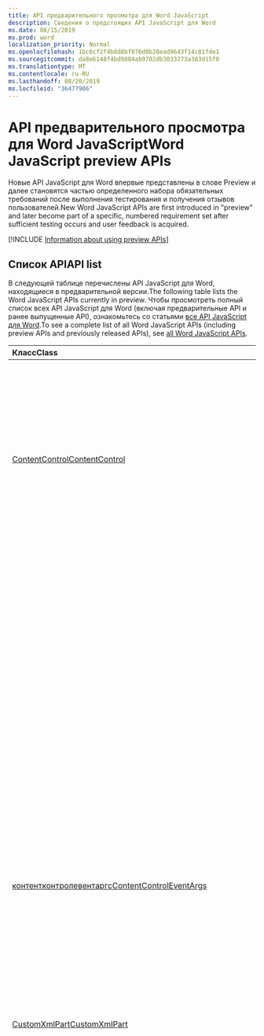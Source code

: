 ```yaml
---
title: API предварительного просмотра для Word JavaScript
description: Сведения о предстоящих API JavaScript для Word
ms.date: 08/15/2019
ms.prod: word
localization_priority: Normal
ms.openlocfilehash: 1bc6cf2f4b8d8bf876d0b28ead9643f14c81fde1
ms.sourcegitcommit: da8e6148f4bd9884ab9702db3033273a383d15f0
ms.translationtype: MT
ms.contentlocale: ru-RU
ms.lasthandoff: 08/20/2019
ms.locfileid: "36477906"
---
```

# <a name="word-javascript-preview-apis"></a><span data-ttu-id="36c7e-103">API предварительного просмотра для Word JavaScript</span><span class="sxs-lookup"><span data-stu-id="36c7e-103">Word JavaScript preview APIs</span></span>

<span data-ttu-id="36c7e-104">Новые API JavaScript для Word впервые представлены в слове Preview и далее становятся частью определенного набора обязательных требований после выполнения тестирования и получения отзывов пользователей.</span><span class="sxs-lookup"><span data-stu-id="36c7e-104">New Word JavaScript APIs are first introduced in "preview" and later become part of a specific, numbered requirement set after sufficient testing occurs and user feedback is acquired.</span></span>

[!INCLUDE [Information about using preview APIs](../../includes/using-preview-apis-host.md)]

## <a name="api-list"></a><span data-ttu-id="36c7e-105">Список API</span><span class="sxs-lookup"><span data-stu-id="36c7e-105">API list</span></span>

<span data-ttu-id="36c7e-106">В следующей таблице перечислены API JavaScript для Word, находящиеся в предварительной версии.</span><span class="sxs-lookup"><span data-stu-id="36c7e-106">The following table lists the Word JavaScript APIs currently in preview.</span></span> <span data-ttu-id="36c7e-107">Чтобы просмотреть полный список всех API JavaScript для Word (включая предварительные API и ранее выпущенные API), ознакомьтесь со статьями [все API JavaScript для Word](/javascript/api/word?view=word-js-preview).</span><span class="sxs-lookup"><span data-stu-id="36c7e-107">To see a complete list of all Word JavaScript APIs (including preview APIs and previously released APIs), see [all Word JavaScript APIs](/javascript/api/word?view=word-js-preview).</span></span>

| <span data-ttu-id="36c7e-108">Класс</span><span class="sxs-lookup"><span data-stu-id="36c7e-108">Class</span></span> | <span data-ttu-id="36c7e-109">Поля</span><span class="sxs-lookup"><span data-stu-id="36c7e-109">Fields</span></span> | <span data-ttu-id="36c7e-110">Описание</span><span class="sxs-lookup"><span data-stu-id="36c7e-110">Description</span></span> |
|:---|:---|:---|
|[<span data-ttu-id="36c7e-111">ContentControl</span><span class="sxs-lookup"><span data-stu-id="36c7e-111">ContentControl</span></span>](/javascript/api/word/word.contentcontrol)|[<span data-ttu-id="36c7e-112">onDataChanged</span><span class="sxs-lookup"><span data-stu-id="36c7e-112">onDataChanged</span></span>](/javascript/api/word/word.contentcontrol#ondatachanged)|<span data-ttu-id="36c7e-113">Возникает при изменении данных в элементе управления содержимым.</span><span class="sxs-lookup"><span data-stu-id="36c7e-113">Occurs when data within the content control are changed.</span></span> <span data-ttu-id="36c7e-114">Чтобы получить новый текст, загрузите этот элемент управления содержимым в обработчике.</span><span class="sxs-lookup"><span data-stu-id="36c7e-114">To get the new text, load this content control in the handler.</span></span> <span data-ttu-id="36c7e-115">Чтобы получить старый текст, не загружайте его.</span><span class="sxs-lookup"><span data-stu-id="36c7e-115">To get the old text, do not load it.</span></span>|
||[<span data-ttu-id="36c7e-116">onDeleted</span><span class="sxs-lookup"><span data-stu-id="36c7e-116">onDeleted</span></span>](/javascript/api/word/word.contentcontrol#ondeleted)|<span data-ttu-id="36c7e-117">Возникает при удалении элемента управления содержимым.</span><span class="sxs-lookup"><span data-stu-id="36c7e-117">Occurs when the content control is deleted.</span></span> <span data-ttu-id="36c7e-118">Не загружайте этот элемент управления содержимым в обработчике, иначе вы не сможете получить исходные свойства.</span><span class="sxs-lookup"><span data-stu-id="36c7e-118">Do not load this content control in the handler, otherwise you won't be able to get its original properties.</span></span>|
||[<span data-ttu-id="36c7e-119">onSelectionChanged</span><span class="sxs-lookup"><span data-stu-id="36c7e-119">onSelectionChanged</span></span>](/javascript/api/word/word.contentcontrol#onselectionchanged)|<span data-ttu-id="36c7e-120">Возникает при изменении выделенного фрагмента в элементе управления содержимым.</span><span class="sxs-lookup"><span data-stu-id="36c7e-120">Occurs when selection within the content control is changed.</span></span>|
|[<span data-ttu-id="36c7e-121">контентконтролевентаргс</span><span class="sxs-lookup"><span data-stu-id="36c7e-121">ContentControlEventArgs</span></span>](/javascript/api/word/word.contentcontroleventargs)|[<span data-ttu-id="36c7e-122">contentControl</span><span class="sxs-lookup"><span data-stu-id="36c7e-122">contentControl</span></span>](/javascript/api/word/word.contentcontroleventargs#contentcontrol)|<span data-ttu-id="36c7e-123">Объект, который вызвал событие.</span><span class="sxs-lookup"><span data-stu-id="36c7e-123">The object that raised the event.</span></span> <span data-ttu-id="36c7e-124">Загрузите этот объект, чтобы получить его свойства.</span><span class="sxs-lookup"><span data-stu-id="36c7e-124">Load this object to get its properties.</span></span>|
||[<span data-ttu-id="36c7e-125">eventType</span><span class="sxs-lookup"><span data-stu-id="36c7e-125">eventType</span></span>](/javascript/api/word/word.contentcontroleventargs#eventtype)|<span data-ttu-id="36c7e-126">Тип события.</span><span class="sxs-lookup"><span data-stu-id="36c7e-126">The event type.</span></span> <span data-ttu-id="36c7e-127">Дополнительные сведения см. в Word. EventType.</span><span class="sxs-lookup"><span data-stu-id="36c7e-127">See Word.EventType for details.</span></span>|
|[<span data-ttu-id="36c7e-128">CustomXmlPart</span><span class="sxs-lookup"><span data-stu-id="36c7e-128">CustomXmlPart</span></span>](/javascript/api/word/word.customxmlpart)|[<span data-ttu-id="36c7e-129">delete()</span><span class="sxs-lookup"><span data-stu-id="36c7e-129">delete()</span></span>](/javascript/api/word/word.customxmlpart#delete--)|<span data-ttu-id="36c7e-130">Удаляет пользовательскую XML-часть.</span><span class="sxs-lookup"><span data-stu-id="36c7e-130">Deletes the custom XML part.</span></span>|
||[<span data-ttu-id="36c7e-131">Делетеаттрибуте (XPath: строка, Намеспацемаппингс: Any, Name: строка)</span><span class="sxs-lookup"><span data-stu-id="36c7e-131">deleteAttribute(xpath: string, namespaceMappings: any, name: string)</span></span>](/javascript/api/word/word.customxmlpart#deleteattribute-xpath--namespacemappings--name-)|<span data-ttu-id="36c7e-132">Удаляет атрибут с указанным именем из элемента, указанного с помощью XPath.</span><span class="sxs-lookup"><span data-stu-id="36c7e-132">Deletes an attribute with the given name from the element identified by xpath.</span></span>|
||[<span data-ttu-id="36c7e-133">Делетилемент (XPath: String, Намеспацемаппингс: Any)</span><span class="sxs-lookup"><span data-stu-id="36c7e-133">deleteElement(xpath: string, namespaceMappings: any)</span></span>](/javascript/api/word/word.customxmlpart#deleteelement-xpath--namespacemappings-)|<span data-ttu-id="36c7e-134">Удаляет элемент, указанный с помощью XPath.</span><span class="sxs-lookup"><span data-stu-id="36c7e-134">Deletes the element identified by xpath.</span></span>|
||[<span data-ttu-id="36c7e-135">Жетксмл ()</span><span class="sxs-lookup"><span data-stu-id="36c7e-135">getXml()</span></span>](/javascript/api/word/word.customxmlpart#getxml--)|<span data-ttu-id="36c7e-136">Получает полное XML-содержимое пользовательской XML-части.</span><span class="sxs-lookup"><span data-stu-id="36c7e-136">Gets the full XML content of the custom XML part.</span></span>|
||[<span data-ttu-id="36c7e-137">Инсертаттрибуте (XPath: String, Намеспацемаппингс: Any, Name: String, Value: String)</span><span class="sxs-lookup"><span data-stu-id="36c7e-137">insertAttribute(xpath: string, namespaceMappings: any, name: string, value: string)</span></span>](/javascript/api/word/word.customxmlpart#insertattribute-xpath--namespacemappings--name--value-)|<span data-ttu-id="36c7e-138">Вставляет атрибут с заданным именем и значением в элемент, указанный с помощью XPath.</span><span class="sxs-lookup"><span data-stu-id="36c7e-138">Inserts an attribute with the given name and value to the element identified by xpath.</span></span>|
||[<span data-ttu-id="36c7e-139">Инсертелемент (XPath: строка, XML: строка, Намеспацемаппингс: Any, index?: число)</span><span class="sxs-lookup"><span data-stu-id="36c7e-139">insertElement(xpath: string, xml: string, namespaceMappings: any, index?: number)</span></span>](/javascript/api/word/word.customxmlpart#insertelement-xpath--xml--namespacemappings--index-)|<span data-ttu-id="36c7e-140">Вставляет заданный XML-код в родительский элемент, определенный с помощью XPath в индексе позиции дочернего элемента.</span><span class="sxs-lookup"><span data-stu-id="36c7e-140">Inserts the given XML under the parent element identified by xpath at child position index.</span></span>|
||[<span data-ttu-id="36c7e-141">запрос (XPath: String, Намеспацемаппингс: Any)</span><span class="sxs-lookup"><span data-stu-id="36c7e-141">query(xpath: string, namespaceMappings: any)</span></span>](/javascript/api/word/word.customxmlpart#query-xpath--namespacemappings-)|<span data-ttu-id="36c7e-142">Запрашивает XML-содержимое пользовательской XML-части.</span><span class="sxs-lookup"><span data-stu-id="36c7e-142">Queries the XML content of the custom XML part.</span></span>|
||[<span data-ttu-id="36c7e-143">id</span><span class="sxs-lookup"><span data-stu-id="36c7e-143">id</span></span>](/javascript/api/word/word.customxmlpart#id)|<span data-ttu-id="36c7e-144">Получает идентификатор пользовательской XML-части.</span><span class="sxs-lookup"><span data-stu-id="36c7e-144">Gets the ID of the custom XML part.</span></span> <span data-ttu-id="36c7e-145">Только для чтения.</span><span class="sxs-lookup"><span data-stu-id="36c7e-145">Read only.</span></span>|
||[<span data-ttu-id="36c7e-146">Пространства</span><span class="sxs-lookup"><span data-stu-id="36c7e-146">namespaceUri</span></span>](/javascript/api/word/word.customxmlpart#namespaceuri)|<span data-ttu-id="36c7e-147">Получает URI пространства имен настраиваемой XML-части.</span><span class="sxs-lookup"><span data-stu-id="36c7e-147">Gets the namespace URI of the custom XML part.</span></span> <span data-ttu-id="36c7e-148">Только для чтения.</span><span class="sxs-lookup"><span data-stu-id="36c7e-148">Read only.</span></span>|
||[<span data-ttu-id="36c7e-149">setXml (XML: строка)</span><span class="sxs-lookup"><span data-stu-id="36c7e-149">setXml(xml: string)</span></span>](/javascript/api/word/word.customxmlpart#setxml-xml-)|<span data-ttu-id="36c7e-150">Задает полное XML-содержимое пользовательской XML-части.</span><span class="sxs-lookup"><span data-stu-id="36c7e-150">Sets the full XML content of the custom XML part.</span></span>|
||[<span data-ttu-id="36c7e-151">Упдатеаттрибуте (XPath: String, Намеспацемаппингс: Any, Name: String, Value: String)</span><span class="sxs-lookup"><span data-stu-id="36c7e-151">updateAttribute(xpath: string, namespaceMappings: any, name: string, value: string)</span></span>](/javascript/api/word/word.customxmlpart#updateattribute-xpath--namespacemappings--name--value-)|<span data-ttu-id="36c7e-152">Обновляет значение атрибута, используя заданное имя элемента, указанного с помощью XPath.</span><span class="sxs-lookup"><span data-stu-id="36c7e-152">Updates the value of an attribute with the given name of the element identified by xpath.</span></span>|
||[<span data-ttu-id="36c7e-153">Упдатилемент (XPath: строка, XML: строка, Намеспацемаппингс: Any)</span><span class="sxs-lookup"><span data-stu-id="36c7e-153">updateElement(xpath: string, xml: string, namespaceMappings: any)</span></span>](/javascript/api/word/word.customxmlpart#updateelement-xpath--xml--namespacemappings-)|<span data-ttu-id="36c7e-154">Обновляет XML элемента, указанного с помощью XPath.</span><span class="sxs-lookup"><span data-stu-id="36c7e-154">Updates the XML of the element identified by xpath.</span></span>|
|[<span data-ttu-id="36c7e-155">CustomXmlPartCollection</span><span class="sxs-lookup"><span data-stu-id="36c7e-155">CustomXmlPartCollection</span></span>](/javascript/api/word/word.customxmlpartcollection)|[<span data-ttu-id="36c7e-156">Add (XML: String)</span><span class="sxs-lookup"><span data-stu-id="36c7e-156">add(xml: string)</span></span>](/javascript/api/word/word.customxmlpartcollection#add-xml-)|<span data-ttu-id="36c7e-157">Добавляет новую пользовательскую XML-часть в документ.</span><span class="sxs-lookup"><span data-stu-id="36c7e-157">Adds a new custom XML part to the document.</span></span>|
||[<span data-ttu-id="36c7e-158">getByNamespace (namespaceUri: строка)</span><span class="sxs-lookup"><span data-stu-id="36c7e-158">getByNamespace(namespaceUri: string)</span></span>](/javascript/api/word/word.customxmlpartcollection#getbynamespace-namespaceuri-)|<span data-ttu-id="36c7e-159">Получает новую ограниченную коллекцию пользовательских XML-частей, пространства имен которых совпадают с указанным пространством имен.</span><span class="sxs-lookup"><span data-stu-id="36c7e-159">Gets a new scoped collection of custom XML parts whose namespaces match the given namespace.</span></span>|
||[<span data-ttu-id="36c7e-160">getCount()</span><span class="sxs-lookup"><span data-stu-id="36c7e-160">getCount()</span></span>](/javascript/api/word/word.customxmlpartcollection#getcount--)|<span data-ttu-id="36c7e-161">Возвращает число элементов в коллекции.</span><span class="sxs-lookup"><span data-stu-id="36c7e-161">Gets the number of items in the collection.</span></span>|
||[<span data-ttu-id="36c7e-162">getItem(id: string)</span><span class="sxs-lookup"><span data-stu-id="36c7e-162">getItem(id: string)</span></span>](/javascript/api/word/word.customxmlpartcollection#getitem-id-)|<span data-ttu-id="36c7e-163">Получает пользовательскую XML-часть по идентификатору.</span><span class="sxs-lookup"><span data-stu-id="36c7e-163">Gets a custom XML part based on its ID.</span></span> <span data-ttu-id="36c7e-164">Только для чтения.</span><span class="sxs-lookup"><span data-stu-id="36c7e-164">Read only.</span></span>|
||[<span data-ttu-id="36c7e-165">getItemOrNullObject(id: строка)</span><span class="sxs-lookup"><span data-stu-id="36c7e-165">getItemOrNullObject(id: string)</span></span>](/javascript/api/word/word.customxmlpartcollection#getitemornullobject-id-)|<span data-ttu-id="36c7e-166">Получает пользовательскую XML-часть по идентификатору.</span><span class="sxs-lookup"><span data-stu-id="36c7e-166">Gets a custom XML part based on its ID.</span></span> <span data-ttu-id="36c7e-167">Возвращает нулевой объект, если CustomXmlPart не существует.</span><span class="sxs-lookup"><span data-stu-id="36c7e-167">Returns a null object if the CustomXmlPart does not exist.</span></span>|
||[<span data-ttu-id="36c7e-168">items</span><span class="sxs-lookup"><span data-stu-id="36c7e-168">items</span></span>](/javascript/api/word/word.customxmlpartcollection#items)|<span data-ttu-id="36c7e-169">Получает загруженные дочерние элементы в этой коллекции.</span><span class="sxs-lookup"><span data-stu-id="36c7e-169">Gets the loaded child items in this collection.</span></span>|
|[<span data-ttu-id="36c7e-170">кустомксмлпартскопедколлектион</span><span class="sxs-lookup"><span data-stu-id="36c7e-170">CustomXmlPartScopedCollection</span></span>](/javascript/api/word/word.customxmlpartscopedcollection)|[<span data-ttu-id="36c7e-171">getCount()</span><span class="sxs-lookup"><span data-stu-id="36c7e-171">getCount()</span></span>](/javascript/api/word/word.customxmlpartscopedcollection#getcount--)|<span data-ttu-id="36c7e-172">Возвращает число элементов в коллекции.</span><span class="sxs-lookup"><span data-stu-id="36c7e-172">Gets the number of items in the collection.</span></span>|
||[<span data-ttu-id="36c7e-173">getItem(id: string)</span><span class="sxs-lookup"><span data-stu-id="36c7e-173">getItem(id: string)</span></span>](/javascript/api/word/word.customxmlpartscopedcollection#getitem-id-)|<span data-ttu-id="36c7e-174">Получает пользовательскую XML-часть по идентификатору.</span><span class="sxs-lookup"><span data-stu-id="36c7e-174">Gets a custom XML part based on its ID.</span></span> <span data-ttu-id="36c7e-175">Только для чтения.</span><span class="sxs-lookup"><span data-stu-id="36c7e-175">Read only.</span></span>|
||[<span data-ttu-id="36c7e-176">getItemOrNullObject(id: строка)</span><span class="sxs-lookup"><span data-stu-id="36c7e-176">getItemOrNullObject(id: string)</span></span>](/javascript/api/word/word.customxmlpartscopedcollection#getitemornullobject-id-)|<span data-ttu-id="36c7e-177">Получает пользовательскую XML-часть по идентификатору.</span><span class="sxs-lookup"><span data-stu-id="36c7e-177">Gets a custom XML part based on its ID.</span></span> <span data-ttu-id="36c7e-178">Возвращает нулевой объект, если CustomXmlPart не существует в коллекции.</span><span class="sxs-lookup"><span data-stu-id="36c7e-178">Returns a null object if the CustomXmlPart does not exist in the collection.</span></span>|
||[<span data-ttu-id="36c7e-179">Жетонлитем ()</span><span class="sxs-lookup"><span data-stu-id="36c7e-179">getOnlyItem()</span></span>](/javascript/api/word/word.customxmlpartscopedcollection#getonlyitem--)|<span data-ttu-id="36c7e-180">Если коллекция содержит ровно один элемент, этот метод возвращает его.</span><span class="sxs-lookup"><span data-stu-id="36c7e-180">If the collection contains exactly one item, this method returns it.</span></span> <span data-ttu-id="36c7e-181">В противном случае этот метод выдает ошибку.</span><span class="sxs-lookup"><span data-stu-id="36c7e-181">Otherwise, this method produces an error.</span></span>|
||[<span data-ttu-id="36c7e-182">Жетонлитеморнуллобжект ()</span><span class="sxs-lookup"><span data-stu-id="36c7e-182">getOnlyItemOrNullObject()</span></span>](/javascript/api/word/word.customxmlpartscopedcollection#getonlyitemornullobject--)|<span data-ttu-id="36c7e-183">Если коллекция содержит ровно один элемент, этот метод возвращает его.</span><span class="sxs-lookup"><span data-stu-id="36c7e-183">If the collection contains exactly one item, this method returns it.</span></span> <span data-ttu-id="36c7e-184">В противном случае этот метод возвращает пустой объект.</span><span class="sxs-lookup"><span data-stu-id="36c7e-184">Otherwise, this method returns a null object.</span></span>|
||[<span data-ttu-id="36c7e-185">items</span><span class="sxs-lookup"><span data-stu-id="36c7e-185">items</span></span>](/javascript/api/word/word.customxmlpartscopedcollection#items)|<span data-ttu-id="36c7e-186">Получает загруженные дочерние элементы в этой коллекции.</span><span class="sxs-lookup"><span data-stu-id="36c7e-186">Gets the loaded child items in this collection.</span></span>|
|[<span data-ttu-id="36c7e-187">Document</span><span class="sxs-lookup"><span data-stu-id="36c7e-187">Document</span></span>](/javascript/api/word/word.document)|[<span data-ttu-id="36c7e-188">Делетебукмарк (имя: строка)</span><span class="sxs-lookup"><span data-stu-id="36c7e-188">deleteBookmark(name: string)</span></span>](/javascript/api/word/word.document#deletebookmark-name-)|<span data-ttu-id="36c7e-189">Удаляет закладку, если она существует, из документа.</span><span class="sxs-lookup"><span data-stu-id="36c7e-189">Deletes a bookmark, if exists, from the document.</span></span>|
||[<span data-ttu-id="36c7e-190">Жетбукмаркранже (имя: строка)</span><span class="sxs-lookup"><span data-stu-id="36c7e-190">getBookmarkRange(name: string)</span></span>](/javascript/api/word/word.document#getbookmarkrange-name-)|<span data-ttu-id="36c7e-191">Возвращает диапазон закладок.</span><span class="sxs-lookup"><span data-stu-id="36c7e-191">Gets a bookmark's range.</span></span> <span data-ttu-id="36c7e-192">Вызывается, если закладка не существует.</span><span class="sxs-lookup"><span data-stu-id="36c7e-192">Throws if the bookmark does not exist.</span></span>|
||[<span data-ttu-id="36c7e-193">Жетбукмаркранжеорнуллобжект (имя: строка)</span><span class="sxs-lookup"><span data-stu-id="36c7e-193">getBookmarkRangeOrNullObject(name: string)</span></span>](/javascript/api/word/word.document#getbookmarkrangeornullobject-name-)|<span data-ttu-id="36c7e-194">Возвращает диапазон закладок.</span><span class="sxs-lookup"><span data-stu-id="36c7e-194">Gets a bookmark's range.</span></span> <span data-ttu-id="36c7e-195">Возвращает нулевой объект, если закладка не существует.</span><span class="sxs-lookup"><span data-stu-id="36c7e-195">Returns a null object if the bookmark does not exist.</span></span>|
||[<span data-ttu-id="36c7e-196">customXmlParts</span><span class="sxs-lookup"><span data-stu-id="36c7e-196">customXmlParts</span></span>](/javascript/api/word/word.document#customxmlparts)|<span data-ttu-id="36c7e-197">Возвращает пользовательские XML-части в документе.</span><span class="sxs-lookup"><span data-stu-id="36c7e-197">Gets the custom XML parts in the document.</span></span> <span data-ttu-id="36c7e-198">Только для чтения.</span><span class="sxs-lookup"><span data-stu-id="36c7e-198">Read-only.</span></span>|
||[<span data-ttu-id="36c7e-199">онконтентконтроладдед</span><span class="sxs-lookup"><span data-stu-id="36c7e-199">onContentControlAdded</span></span>](/javascript/api/word/word.document#oncontentcontroladded)|<span data-ttu-id="36c7e-200">Возникает при добавлении элемента управления содержимым.</span><span class="sxs-lookup"><span data-stu-id="36c7e-200">Occurs when a content control is added.</span></span> <span data-ttu-id="36c7e-201">Выполните context. Sync () в обработчике, чтобы получить свойства нового элемента управления содержимым.</span><span class="sxs-lookup"><span data-stu-id="36c7e-201">Run context.sync() in the handler to get the new content control's properties.</span></span>|
||[<span data-ttu-id="36c7e-202">settings</span><span class="sxs-lookup"><span data-stu-id="36c7e-202">settings</span></span>](/javascript/api/word/word.document#settings)|<span data-ttu-id="36c7e-203">Получает параметры надстройки в документе.</span><span class="sxs-lookup"><span data-stu-id="36c7e-203">Gets the add-in's settings in the document.</span></span> <span data-ttu-id="36c7e-204">Только для чтения.</span><span class="sxs-lookup"><span data-stu-id="36c7e-204">Read-only.</span></span>|
|[<span data-ttu-id="36c7e-205">DocumentCreated</span><span class="sxs-lookup"><span data-stu-id="36c7e-205">DocumentCreated</span></span>](/javascript/api/word/word.documentcreated)|[<span data-ttu-id="36c7e-206">Делетебукмарк (имя: строка)</span><span class="sxs-lookup"><span data-stu-id="36c7e-206">deleteBookmark(name: string)</span></span>](/javascript/api/word/word.documentcreated#deletebookmark-name-)|<span data-ttu-id="36c7e-207">Удаляет закладку, если она существует, из документа.</span><span class="sxs-lookup"><span data-stu-id="36c7e-207">Deletes a bookmark, if exists, from the document.</span></span>|
||[<span data-ttu-id="36c7e-208">Жетбукмаркранже (имя: строка)</span><span class="sxs-lookup"><span data-stu-id="36c7e-208">getBookmarkRange(name: string)</span></span>](/javascript/api/word/word.documentcreated#getbookmarkrange-name-)|<span data-ttu-id="36c7e-209">Возвращает диапазон закладок.</span><span class="sxs-lookup"><span data-stu-id="36c7e-209">Gets a bookmark's range.</span></span> <span data-ttu-id="36c7e-210">Вызывается, если закладка не существует.</span><span class="sxs-lookup"><span data-stu-id="36c7e-210">Throws if the bookmark does not exist.</span></span>|
||[<span data-ttu-id="36c7e-211">Жетбукмаркранжеорнуллобжект (имя: строка)</span><span class="sxs-lookup"><span data-stu-id="36c7e-211">getBookmarkRangeOrNullObject(name: string)</span></span>](/javascript/api/word/word.documentcreated#getbookmarkrangeornullobject-name-)|<span data-ttu-id="36c7e-212">Возвращает диапазон закладок.</span><span class="sxs-lookup"><span data-stu-id="36c7e-212">Gets a bookmark's range.</span></span> <span data-ttu-id="36c7e-213">Возвращает нулевой объект, если закладка не существует.</span><span class="sxs-lookup"><span data-stu-id="36c7e-213">Returns a null object if the bookmark does not exist.</span></span>|
||[<span data-ttu-id="36c7e-214">customXmlParts</span><span class="sxs-lookup"><span data-stu-id="36c7e-214">customXmlParts</span></span>](/javascript/api/word/word.documentcreated#customxmlparts)|<span data-ttu-id="36c7e-215">Возвращает пользовательские XML-части в документе.</span><span class="sxs-lookup"><span data-stu-id="36c7e-215">Gets the custom XML parts in the document.</span></span> <span data-ttu-id="36c7e-216">Только для чтения.</span><span class="sxs-lookup"><span data-stu-id="36c7e-216">Read-only.</span></span>|
||[<span data-ttu-id="36c7e-217">settings</span><span class="sxs-lookup"><span data-stu-id="36c7e-217">settings</span></span>](/javascript/api/word/word.documentcreated#settings)|<span data-ttu-id="36c7e-218">Получает параметры надстройки в документе.</span><span class="sxs-lookup"><span data-stu-id="36c7e-218">Gets the add-in's settings in the document.</span></span> <span data-ttu-id="36c7e-219">Только для чтения.</span><span class="sxs-lookup"><span data-stu-id="36c7e-219">Read-only.</span></span>|
|[<span data-ttu-id="36c7e-220">InlinePicture</span><span class="sxs-lookup"><span data-stu-id="36c7e-220">InlinePicture</span></span>](/javascript/api/word/word.inlinepicture)|[<span data-ttu-id="36c7e-221">имажеформат</span><span class="sxs-lookup"><span data-stu-id="36c7e-221">imageFormat</span></span>](/javascript/api/word/word.inlinepicture#imageformat)|<span data-ttu-id="36c7e-222">Получает формат встроенного изображения.</span><span class="sxs-lookup"><span data-stu-id="36c7e-222">Gets the format of the inline image.</span></span> <span data-ttu-id="36c7e-223">Только для чтения.</span><span class="sxs-lookup"><span data-stu-id="36c7e-223">Read-only.</span></span>|
|[<span data-ttu-id="36c7e-224">List</span><span class="sxs-lookup"><span data-stu-id="36c7e-224">List</span></span>](/javascript/api/word/word.list)|[<span data-ttu-id="36c7e-225">Жетлевелфонт (Level: число)</span><span class="sxs-lookup"><span data-stu-id="36c7e-225">getLevelFont(level: number)</span></span>](/javascript/api/word/word.list#getlevelfont-level-)|<span data-ttu-id="36c7e-226">Получает или задает значение, указывающее, указаны ли в списке.</span><span class="sxs-lookup"><span data-stu-id="36c7e-226">Gets the font of the bullet, number or picture at the specified level in the list.</span></span>|
||[<span data-ttu-id="36c7e-227">Жетлевелпиктуре (Level: число)</span><span class="sxs-lookup"><span data-stu-id="36c7e-227">getLevelPicture(level: number)</span></span>](/javascript/api/word/word.list#getlevelpicture-level-)|<span data-ttu-id="36c7e-228">Получает строковое представление изображения в кодировке Base64 на указанном уровне в списке.</span><span class="sxs-lookup"><span data-stu-id="36c7e-228">Gets the base64 encoded string representation of the picture at the specified level in the list.</span></span>|
||[<span data-ttu-id="36c7e-229">Ресетлевелфонт (Level: число, Ресетфонтнаме?: Boolean)</span><span class="sxs-lookup"><span data-stu-id="36c7e-229">resetLevelFont(level: number, resetFontName?: boolean)</span></span>](/javascript/api/word/word.list#resetlevelfont-level--resetfontname-)|<span data-ttu-id="36c7e-230">Сбрасывает шрифт маркера, номера или изображения на указанном уровне списка.</span><span class="sxs-lookup"><span data-stu-id="36c7e-230">Resets the font of the bullet, number or picture at the specified level in the list.</span></span>|
||[<span data-ttu-id="36c7e-231">Сетлевелпиктуре (Level: число, base64EncodedImage?: строка)</span><span class="sxs-lookup"><span data-stu-id="36c7e-231">setLevelPicture(level: number, base64EncodedImage?: string)</span></span>](/javascript/api/word/word.list#setlevelpicture-level--base64encodedimage-)|<span data-ttu-id="36c7e-232">Задает рисунок на указанном уровне в списке.</span><span class="sxs-lookup"><span data-stu-id="36c7e-232">Sets the picture at the specified level in the list.</span></span>|
|[<span data-ttu-id="36c7e-233">Range</span><span class="sxs-lookup"><span data-stu-id="36c7e-233">Range</span></span>](/javascript/api/word/word.range)|[<span data-ttu-id="36c7e-234">Закладки (Инклудехидден?: Boolean, Инклудеаджацент?: Boolean)</span><span class="sxs-lookup"><span data-stu-id="36c7e-234">getBookmarks(includeHidden?: boolean, includeAdjacent?: boolean)</span></span>](/javascript/api/word/word.range#getbookmarks-includehidden--includeadjacent-)|<span data-ttu-id="36c7e-235">Получает имена всех закладок в диапазоне или перекрывают их.</span><span class="sxs-lookup"><span data-stu-id="36c7e-235">Gets the names all bookmarks in or overlapping the range.</span></span> <span data-ttu-id="36c7e-236">Закладка скрывается, если ее имя начинается с символа подчеркивания.</span><span class="sxs-lookup"><span data-stu-id="36c7e-236">A bookmark is hidden if its name starts with the underscore character.</span></span>|
||[<span data-ttu-id="36c7e-237">Инсертбукмарк (имя: строка)</span><span class="sxs-lookup"><span data-stu-id="36c7e-237">insertBookmark(name: string)</span></span>](/javascript/api/word/word.range#insertbookmark-name-)|<span data-ttu-id="36c7e-238">Вставляет закладку в диапазон.</span><span class="sxs-lookup"><span data-stu-id="36c7e-238">Inserts a bookmark on the range.</span></span> <span data-ttu-id="36c7e-239">Если закладка с таким же именем существует в другом месте, она будет удалена первыми.</span><span class="sxs-lookup"><span data-stu-id="36c7e-239">If a bookmark of the same name exists somewhere, it is deleted first.</span></span>|
|[<span data-ttu-id="36c7e-240">Параметр</span><span class="sxs-lookup"><span data-stu-id="36c7e-240">Setting</span></span>](/javascript/api/word/word.setting)|[<span data-ttu-id="36c7e-241">delete()</span><span class="sxs-lookup"><span data-stu-id="36c7e-241">delete()</span></span>](/javascript/api/word/word.setting#delete--)|<span data-ttu-id="36c7e-242">Удаляет параметр.</span><span class="sxs-lookup"><span data-stu-id="36c7e-242">Deletes the setting.</span></span>|
||[<span data-ttu-id="36c7e-243">key</span><span class="sxs-lookup"><span data-stu-id="36c7e-243">key</span></span>](/javascript/api/word/word.setting#key)|<span data-ttu-id="36c7e-244">Получает ключ параметра.</span><span class="sxs-lookup"><span data-stu-id="36c7e-244">Gets the key of the setting.</span></span> <span data-ttu-id="36c7e-245">Только для чтения.</span><span class="sxs-lookup"><span data-stu-id="36c7e-245">Read only.</span></span>|
||[<span data-ttu-id="36c7e-246">value</span><span class="sxs-lookup"><span data-stu-id="36c7e-246">value</span></span>](/javascript/api/word/word.setting#value)|<span data-ttu-id="36c7e-247">Получает или задает значение параметра.</span><span class="sxs-lookup"><span data-stu-id="36c7e-247">Gets or sets the value of the setting.</span></span>|
|[<span data-ttu-id="36c7e-248">SettingCollection</span><span class="sxs-lookup"><span data-stu-id="36c7e-248">SettingCollection</span></span>](/javascript/api/word/word.settingcollection)|[<span data-ttu-id="36c7e-249">Add (Key: строка, Value: Any)</span><span class="sxs-lookup"><span data-stu-id="36c7e-249">add(key: string, value: any)</span></span>](/javascript/api/word/word.settingcollection#add-key--value-)|<span data-ttu-id="36c7e-250">Создает новый параметр или устанавливает существующий параметр.</span><span class="sxs-lookup"><span data-stu-id="36c7e-250">Creates a new setting or sets an existing setting.</span></span>|
||[<span data-ttu-id="36c7e-251">deleteAll ()</span><span class="sxs-lookup"><span data-stu-id="36c7e-251">deleteAll()</span></span>](/javascript/api/word/word.settingcollection#deleteall--)|<span data-ttu-id="36c7e-252">Удаляет все параметры в этой надстройке.</span><span class="sxs-lookup"><span data-stu-id="36c7e-252">Deletes all settings in this add-in.</span></span>|
||[<span data-ttu-id="36c7e-253">getCount()</span><span class="sxs-lookup"><span data-stu-id="36c7e-253">getCount()</span></span>](/javascript/api/word/word.settingcollection#getcount--)|<span data-ttu-id="36c7e-254">Получает количество параметров.</span><span class="sxs-lookup"><span data-stu-id="36c7e-254">Gets the count of settings.</span></span>|
||[<span data-ttu-id="36c7e-255">getItem(key: string)</span><span class="sxs-lookup"><span data-stu-id="36c7e-255">getItem(key: string)</span></span>](/javascript/api/word/word.settingcollection#getitem-key-)|<span data-ttu-id="36c7e-256">Получает объект Setting по ключу, для которого учитывается регистр.</span><span class="sxs-lookup"><span data-stu-id="36c7e-256">Gets a setting object by its key, which is case-sensitive.</span></span> <span data-ttu-id="36c7e-257">Вызывается, если параметр не существует.</span><span class="sxs-lookup"><span data-stu-id="36c7e-257">Throws if the setting does not exist.</span></span>|
||[<span data-ttu-id="36c7e-258">getItemOrNullObject(key: string)</span><span class="sxs-lookup"><span data-stu-id="36c7e-258">getItemOrNullObject(key: string)</span></span>](/javascript/api/word/word.settingcollection#getitemornullobject-key-)|<span data-ttu-id="36c7e-259">Получает объект Setting по ключу, для которого учитывается регистр.</span><span class="sxs-lookup"><span data-stu-id="36c7e-259">Gets a setting object by its key, which is case-sensitive.</span></span> <span data-ttu-id="36c7e-260">Возвращает нулевой объект, если параметр не существует.</span><span class="sxs-lookup"><span data-stu-id="36c7e-260">Returns a null object if the setting does not exist.</span></span>|
||[<span data-ttu-id="36c7e-261">items</span><span class="sxs-lookup"><span data-stu-id="36c7e-261">items</span></span>](/javascript/api/word/word.settingcollection#items)|<span data-ttu-id="36c7e-262">Получает загруженные дочерние элементы в этой коллекции.</span><span class="sxs-lookup"><span data-stu-id="36c7e-262">Gets the loaded child items in this collection.</span></span>|
|[<span data-ttu-id="36c7e-263">Table</span><span class="sxs-lookup"><span data-stu-id="36c7e-263">Table</span></span>](/javascript/api/word/word.table)|[<span data-ttu-id="36c7e-264">Мержецеллс (Топров: число, Фирстцелл: число, Боттомров: число, Ластцелл: число)</span><span class="sxs-lookup"><span data-stu-id="36c7e-264">mergeCells(topRow: number, firstCell: number, bottomRow: number, lastCell: number)</span></span>](/javascript/api/word/word.table#mergecells-toprow--firstcell--bottomrow--lastcell-)|<span data-ttu-id="36c7e-265">Объединяет ячейки, ограниченные в первой и последней ячейках.</span><span class="sxs-lookup"><span data-stu-id="36c7e-265">Merges the cells bounded inclusively by a first and last cell.</span></span>|
|[<span data-ttu-id="36c7e-266">TableCell</span><span class="sxs-lookup"><span data-stu-id="36c7e-266">TableCell</span></span>](/javascript/api/word/word.tablecell)|[<span data-ttu-id="36c7e-267">Split (rowCount: число, columnCount: число)</span><span class="sxs-lookup"><span data-stu-id="36c7e-267">split(rowCount: number, columnCount: number)</span></span>](/javascript/api/word/word.tablecell#split-rowcount--columncount-)|<span data-ttu-id="36c7e-268">Разделяет ячейку на указанное количество строк и столбцов.</span><span class="sxs-lookup"><span data-stu-id="36c7e-268">Splits the cell into the specified number of rows and columns.</span></span>|
|[<span data-ttu-id="36c7e-269">TableRow</span><span class="sxs-lookup"><span data-stu-id="36c7e-269">TableRow</span></span>](/javascript/api/word/word.tablerow)|[<span data-ttu-id="36c7e-270">insertContentControl()</span><span class="sxs-lookup"><span data-stu-id="36c7e-270">insertContentControl()</span></span>](/javascript/api/word/word.tablerow#insertcontentcontrol--)|<span data-ttu-id="36c7e-271">Вставляет в строку элемент управления содержимым.</span><span class="sxs-lookup"><span data-stu-id="36c7e-271">Inserts a content control on the row.</span></span>|
||[<span data-ttu-id="36c7e-272">Merge ()</span><span class="sxs-lookup"><span data-stu-id="36c7e-272">merge()</span></span>](/javascript/api/word/word.tablerow#merge--)|<span data-ttu-id="36c7e-273">Объединяет строку в одну ячейку.</span><span class="sxs-lookup"><span data-stu-id="36c7e-273">Merges the row into one cell.</span></span>|

## <a name="see-also"></a><span data-ttu-id="36c7e-274">См. также</span><span class="sxs-lookup"><span data-stu-id="36c7e-274">See also</span></span>

- [<span data-ttu-id="36c7e-275">Справочная документация по API JavaScript для Word</span><span class="sxs-lookup"><span data-stu-id="36c7e-275">Word JavaScript API Reference Documentation</span></span>](/javascript/api/word)
- [<span data-ttu-id="36c7e-276">Наборы обязательных элементов API JavaScript для Word</span><span class="sxs-lookup"><span data-stu-id="36c7e-276">Word JavaScript API requirement sets</span></span>](word-api-requirement-sets.md)
